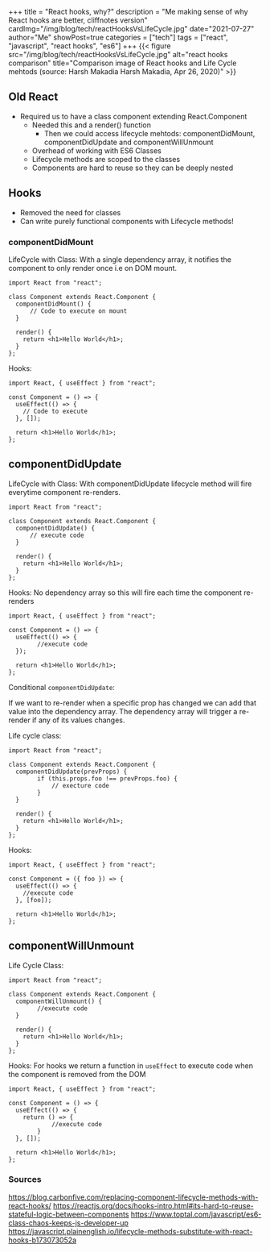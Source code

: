 +++
title = "React hooks, why?"
description = "Me making sense of why React hooks are better, cliffnotes version"
cardImg="/img/blog/tech/reactHooksVsLifeCycle.jpg"
date="2021-07-27"
author="Me"
showPost=true
categories = ["tech"]
tags = ["react", "javascript", "react hooks", "es6"]
+++
{{< figure src="/img/blog/tech/reactHooksVsLifeCycle.jpg" alt="react hooks comparison" title="Comparison image of React hooks and Life Cycle mehtods (source: Harsh Makadia Harsh Makadia, Apr 26, 2020)" >}}

## Old React
- Required us to have a class component extending React.Component
    - Needed this and a render() function
        - Then we could access lifecycle mehtods: componentDidMount, componentDidUpdate and componentWillUnmount
    - Overhead of working with ES6 Classes
    - Lifecycle methods are scoped to the classes
    - Components are hard to reuse so they can be deeply nested

## Hooks

- Removed the need for classes
- Can write purely functional components with Lifecycle methods!

### componentDidMount
LifeCycle with Class:
With a single dependency array, it notifies the component to only render once i.e on DOM mount.

```
import React from "react";
 
class Component extends React.Component {
  componentDidMount() {
      // Code to execute on mount
  }
 
  render() {
    return <h1>Hello World</h1>;
  }
};
```

Hooks:

```
import React, { useEffect } from "react";
 
const Component = () => {
  useEffect(() => {
    // Code to execute
  }, []);
 
  return <h1>Hello World</h1>;
};
```

## componentDidUpdate
LifeCycle with Class:
With componentDidUpdate lifecycle method will fire everytime component re-renders.

```
import React from "react";
 
class Component extends React.Component {
  componentDidUpdate() {
      // execute code
  }
 
  render() {
    return <h1>Hello World</h1>;
  }
};
```
Hooks:
No dependency array so this will fire each time the component re-renders

```
import React, { useEffect } from "react";
 
const Component = () => {
  useEffect(() => {
        //execute code
  });
 
  return <h1>Hello World</h1>;
};
```
Conditional `componentDidUpdate`:

If we want to re-render when a specific prop has changed we can add that value into the dependency array. The dependency array will trigger a re-render if any of its values changes.

Life cycle class:

```
import React from "react";
 
class Component extends React.Component {
  componentDidUpdate(prevProps) {
        if (this.props.foo !== prevProps.foo) {
            // execture code
        }
  }
 
  render() {
    return <h1>Hello World</h1>;
  }
};
```

Hooks:

```
import React, { useEffect } from "react";
 
const Component = ({ foo }) => {
  useEffect(() => {
    //execute code
  }, [foo]);
 
  return <h1>Hello World</h1>;
};
```

## componentWillUnmount

Life Cycle Class:

```
import React from "react";
 
class Component extends React.Component {
  componentWillUnmount() {
        //execute code
  }
 
  render() {
    return <h1>Hello World</h1>;
  }
};
```

Hooks:
For hooks we return a function in `useEffect` to execute code when the component is removed from the DOM

```
import React, { useEffect } from "react";
 
const Component = () => {
  useEffect(() => {
    return () => {
            //execute code
        }
  }, []);
 
  return <h1>Hello World</h1>;
};
```


### Sources
https://blog.carbonfive.com/replacing-component-lifecycle-methods-with-react-hooks/
https://reactjs.org/docs/hooks-intro.html#its-hard-to-reuse-stateful-logic-between-components
https://www.toptal.com/javascript/es6-class-chaos-keeps-js-developer-up
https://javascript.plainenglish.io/lifecycle-methods-substitute-with-react-hooks-b173073052a